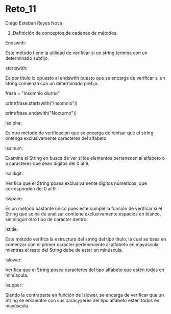 # Reto_11
Diego Esteban Reyes Nova 

1. Definición de conceptos de cadenas de métodos.

Endswith:

Este método tiene la utilidad de verificar si un string termina con un determinado subfijo.

startswith:

Es por titulo lo opuesto al endswith puesto que se encarga de verificar si un string comienza con un determinado prefijo.               

frase = "Insomnio diurno" 

  print(frase.startswith("Insomnio"))

  print(frase.endswith("Nocturno"))

Isalpha:

Es otro método de verificación que se encarga de revisar que el string ontenga exclusivamente caracteres del alfabeto

Isalnum:

Examina el String en busca de ver si los elementos pertenecen al alfabeto o a caracteres que sean digitos del 0 al 9.

Isaldigit:

Verifica que el String posea exclusivamente digitos númericos, que corresponden del 0 al 9.

Isspace:

Es un metodo bastante único pues este cumple la función de verificar si el String que se ha de analizar contiene exclusivamente espacios en blanco, sin ningún otro tipo de caracter dentro.

Istitle:

Este método verifica la estructura del string del tipo titulo, la cual se basa en comenzar con el primer caracter perteneciente al alfabeto en mayúscula; mientras el resto del String debe de estar en minúscula.

Islower:

Verifica que el String posea caracteres del tipo alfabeto que estén todos en minúscula.

Isupper:

Siendo la contraparte en función de Islower, se encarga de verificar que un String se encuentre con sus caracyyeres del tipo alfabeto estén todos en mayúscula.
